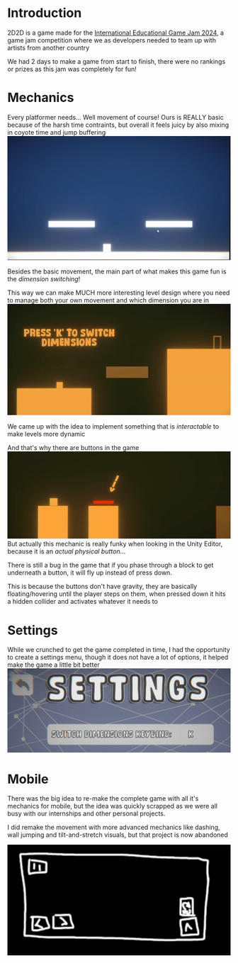 # Introduction

2D2D is a game made for the [International Educational Game Jam 2024](https://itch.io/jam/international-educational-game-jam-2024), a game jam competition where we as developers needed to team up with artists from another country

We had 2 days to make a game from start to finish, there were no rankings or prizes as this jam was completely for fun!

# Mechanics

Every platformer needs... Well movement of course! Ours is REALLY basic because of the harsh time contraints, but overall it feels juicy by also mixing in coyote time and jump buffering
![Basic Movement](./assets/images/projects/2d2d/movement.gif)

Besides the basic movement, the main part of what makes this game fun is the *dimension switching*!

This way we can make MUCH more interesting level design where you need to manage both your own movement and which dimension you are in
![Dimension Switching](./assets/images/projects/2d2d/switching.gif)

We came up with the idea to implement something that is *interactable* to make levels more dynamic

And that's why there are buttons in the game
![Button](./assets/images/projects/2d2d/button.gif)
But actually this mechanic is really funky when looking in the Unity Editor, because it is an *actual physical button*...

There is still a bug in the game that if you phase through a block to get underneath a button, it will fly up instead of press down.

This is because the buttons don't have gravity, they are basically floating/hovering until the player steps on them, when pressed down it hits a hidden collider and activates whatever it needs to

# Settings

While we crunched to get the game completed in time, I had the opportunity to create a settings menu, though it does not have a lot of options, it helped make the game a little bit better
![Settings Menu](./assets/images/projects/2d2d/settings.png)

# Mobile

There was the big idea to re-make the complete game with all it's mechanics for mobile, but the idea was quickly scrapped as we were all busy with our internships and other personal projects.

I did remake the movement with more advanced mechanics like dashing, wall jumping and tilt-and-stretch visuals, but that project is now abandoned


![Settings Menu](./assets/images/projects/2d2d/mobile.png)